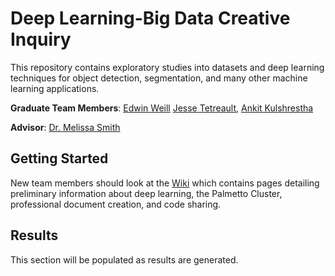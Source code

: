 # Deep Learning-Big Data Creative Inquiry

This repository contains exploratory studies into datasets and deep learning techniques for object detection, segmentation, and many other machine learning applications.

**Graduate Team Members**:
	[Edwin Weill](<mailto:eweill@g.clemson.edu>)
	[Jesse Tetreault](<mailto:jtetrea@g.clemson.edu>),
	[Ankit Kulshrestha](<mailto:akulshr@g.clemson.edu>)

**Advisor**: 
	[Dr. Melissa Smith](<mailto:smithmc@clemson.edu>)



## Getting Started

New team members should look at the [Wiki](https://github.com/CUFCTL/dlbd-ci/wiki) which contains pages detailing preliminary information about deep learning, the Palmetto Cluster, professional document creation, and code sharing.

## Results

This section will be populated as results are generated.
